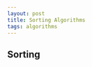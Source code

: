 ```yaml
---
layout: post
title: Sorting Algorithms
tags: algorithms
---
```


## Sorting 

<script src="https://gist.github.com/selimslab/605aa2d2472970e9b95fc10d6f5a6edc.js"></script>


